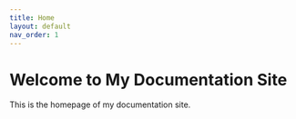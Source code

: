 ```yaml
---
title: Home
layout: default
nav_order: 1
---
```

# Welcome to My Documentation Site

This is the homepage of my documentation site.